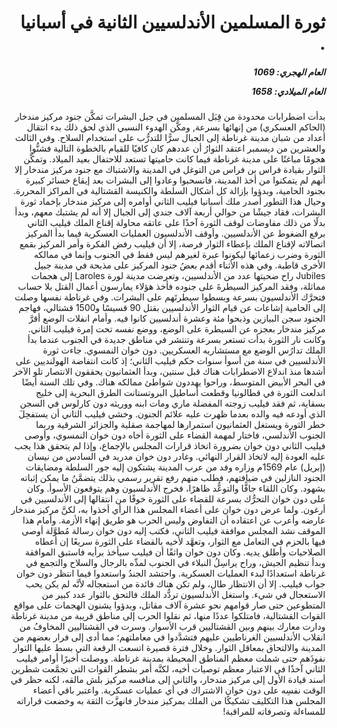 <h1 dir="rtl">ثورة المسلمين الأندلسيين الثانية في أسبانيا .</h1>

<h5 dir="rtl">العام الهجري:  1069

العام الميلادي: 1658

</h5>

<p dir="rtl">بدأت اضطرابات محدودة من قِبَل المسلمين في جبل البشرات تمكَّن جنود مركيز مندخار (الحاكم العسكري) من إنهائها بسرعة, ومكَّن الهدوء النسبي الذي لحق ذلك بدء انتقال أعداد من شبان مدينة غرناطة إلى الجبال سرًّا للتدرُّب على استخدام السلاح. وفي الثالث والعشرين من ديسمبر اعتقد الثوارُ أن عددهم كان كافيًا للقيام بالخطوة التالية فشنُّوا هجومًا مباغتًا على مدينة غرناطة فيما كانت حاميتها تستعد للاحتفال بعيد الميلاد. وتمكَّن الثوار بقيادة فراس بن فراس من التوغل في المدينة والاشتباك مع جنود مركيز مندخار إلا أنهم لم يتمكنوا من أخذ المدينة، فانسحبوا وعادوا إلى البشرات بعد إيقاع خسائر كبيرة بجنود الحامية، وبدؤوا بإزالة كل أشكال السلطة والكنيسة القشتالية في المراكز المحررة. وحيال هذا التطور أصدر ملك أسبانيا فيليب الثاني أوامره إلى مركيز مندخار بإخماد ثورة البشرات، فقاد جيشًا من حوالي أربعة آلاف جندي إلى الجبال إلا أنه لم يشتبك معهم، وبدأ بدلًا من ذلك مفاوضات لوقف الثورة آخذًا على عاتقه محاولة إقناع الملك فيليب الثاني برفع الضغوط عن الأندلسيين. وأوقف الأندلسيون العمليات العسكرية فيما بدأ المركيز اتصالاته لإقناع الملك بإعطاء الثوار فرصة، إلا أن فيليب رفض الفكرة وأمر المركيز بقمع الثورة وضرب زعمائها ليكونوا عبرة لغيرهم ليس فقط في الجنوب وإنما في ممالكه الأخرى قاطبة. وفي هذه الأثناء أقدم بعضُ جنود المركيز على مذبحة في مدينة جبيل Jubiles راح ضحيتها عدد من الأندلسيين، وتعرضت مدينة لورة Laroles إلى هجمات مماثلة، وفقد المركيز السيطرةَ على جنوده فأخذ هؤلاء يمارسون أعمال القتل بلا حساب فتحرَّك الأندلسيون بسرعة وبسطوا سيطرتَهم على البشرات. وفي غرناطة نفسها وصلت إلى الحامية إشاعات عن قيام الثوار الأندلسيين بقتل 90 قسيسًا و1500 قشتالي، فهاجم الجنود سجن البيازين وذبحوا مئة وعشرة أندلسيين كانوا فيه. وأمام انفلات الوضع أقرَّ مركيز مندخار بعجزه عن السيطرة على الوضع، ووضع نفسه تحت إمرة فيليب الثاني. وكانت نار الثورة بدأت تستعر بسرعة وتنتشر في مناطق جديدة في الجنوب عندما بدأ الملك تدارُس الوضع مع مستشاريه العسكريين. دون خوان النمسوي. جاءت ثورة الأندلسيين في سنة من أسوأ سنوات حكم فيليب الثاني؛ إذ كانت انتفاضة الهولنديين على أشدها منذ اندلاع الاضطرابات هناك قبل سنتين، وبدأ العثمانيون يحققون الانتصار تلو الآخر في البحر الأبيض المتوسط، وراحوا يهددون شواطئ ممالكه هناك. وفي تلك السنة أيضًا اندلعت الثورة في قطالونيا وقطعت أساطيل البروتستانت الطرق البحرية إلى خليج بسقاية، ثم فقد فيليب زوجته المفضلة ماري ومات ابنه ووريثه دون كارلوس في السجن الذي أودعه فيه والده بعدما ظهرت عليه علائم الجنون. وخشي فيليب الثاني أن يستفحِلَ خطر الثورة ويستغل العثمانيون استمرارها لمهاجمة صقلية والجزائر الشرقية وربما الجنوب الأندلسي، فاختار لمهمة القضاء على الثورة أخاه دون خوان النمسوي، وأوصى فيليب الثاني دون خوان بضرورة اتخاذ قرارات المجلس بالإجماع، وإذا لم يتحقق هذا يجب عليه العودة إليه لاتخاذ القرار النهائي. وغادر دون خوان مدريد في السادس من نيسان (إبريل) عام 1569م وزاره وفد من عرب المدينة يشتكون إليه جور السلطة ومضايقات الجنود النازلين في ضيافتهم، فطلب منهم رفع تقرير رسمي بذلك يتضمَّنُ ما يمكن إثباته بشهود. وكان اللقاء جافًّا والتوعُّد ظاهرًا، فخرج الأندلسيون وهم يتوقعون الأسوأ. وكان على دون خوان التحرُّك بسرعة للقضاء على الثورة خوفًا من انتقالها إلى الأندلسيين في أرغون. ولما عرض دون خوان على أعضاء المجلس هذا الرأي أخذوا به، لكنَّ مركيز مندخار عارضه وأعرب عن اعتقاده أن التفاوض وليس الحرب هو طريق إنهاء الأزمة. وأمام هذا الموقف نشد المجلس موافقة فيليب الثاني، فكتب إليه دون خوان رسالة مُطوَّلة أوصى فيها بالحزم في التعامل مع الثوار، وتعهَّد لأخيه بالقضاء على الثورة سريعًا إن أعطاه الصلاحيات وأطلق يديه. وكان دون خوان واثقًا أن فيليب سيأخذ برأيه فاستبق الموافقة وبدأ تنظيم الجيش، وراح يراسِلُ النبلاء في الجنوب لمدِّه بالرجال والسلاح والتجمع في غرناطة استعدادًا لبدء العمليات العسكرية. واحتشد الجندُ واستعدوا فيما انتظر دون خوان جواب فيليب. إلا أن الانتظار طال، ولم تكن هناك فائدة من استعجاله لأنَّه لم يكن يحب الاستعجال في شيء. واستغل الأندلسيون تردُّد الملك فالتحق بالثوار عدد كبير من المتطوعين حتى صار قوامهم نحو عشرة آلاف مقاتل، وبدؤوا يشنون الهجمات على مواقع القوات القشتالية، فامتلكوا عددًا منها، ثم نقلوا الحرب إلى مناطق قريبة من مدينة غرناطة ودارت معارك بينهم وبين القشتاليين قرب الأسوار. وسرت في القشتاليين المخاوفُ من انقلاب الأندلسيين الغرناطيين عليهم فتشدَّدوا في معاملتهم؛ مما أدى إلى فرار بعضهم من المدينة والالتحاق بمعاقل الثوار. وخلال فترة قصيرة اتسعت الرقعة التي بسط عليها الثوار نفوذَهم حتى شملت معظم المناطق المحيطة بمدينة غرناطة. ووصلت أخيرًا أوامر فيليب الثاني آخذًا في الاعتبار معظم توصيات أخيه، لكنَّه أمر بشطر القوات التي تجمَّعت شطرين أسند قيادة الأول إلى مركيز مندخار، والثاني إلى منافسه مركيز بلش مالقه، لكنه حظر في الوقت نفسِه على دون خوان الاشتراك في أي عمليات عسكرية. واعتبر باقي أعضاء المجلس هذا التكليف تشكيكًا من الملك بمركيز مندخار فانهزَّت الثقة به وخضعت قراراته للمساءلة وتصرفاته للمراقبة!</p></br>
